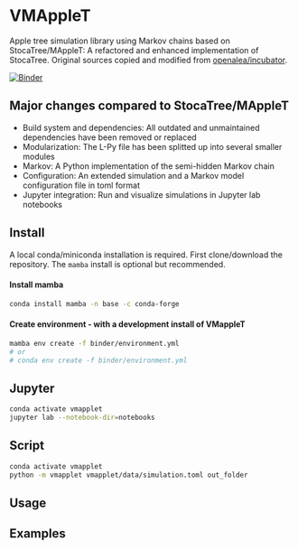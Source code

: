 # VMAppleT

Apple tree simulation library using Markov chains based on StocaTree/MAppleT:
A refactored and enhanced implementation of StocaTree. Original sources copied and modified from [openalea/incubator](https://github.com/openalea-incubator/MAppleT).

[![Binder](https://mybinder.org/badge_logo.svg)](https://mybinder.org/v2/gh/jvail/vmapplet/master?urlpath=lab/tree/notebooks/simple_simulation.ipynb)


## Major changes compared to StocaTree/MAppleT

* Build system and dependencies: All outdated and unmaintained dependencies have been removed or replaced
* Modularization: The L-Py file has been splitted up into several smaller modules
* Markov: A Python implementation of the semi-hidden Markov chain
* Configuration: An extended simulation and a Markov model configuration file in toml format
* Jupyter integration: Run and visualize simulations in Jupyter lab notebooks

## Install

A local conda/miniconda installation is required.
First clone/download the repository. The `mamba` install is optional but recommended.

#### Install mamba

```sh
conda install mamba -n base -c conda-forge
```

#### Create environment - with a development install of VMappleT

```sh
mamba env create -f binder/environment.yml
# or
# conda env create -f binder/environment.yml
```

## Jupyter

```sh
conda activate vmapplet
jupyter lab --notebook-dir=notebooks
```

## Script

```sh
conda activate vmapplet
python -m vmapplet vmapplet/data/simulation.toml out_folder
```

## Usage


## Examples

